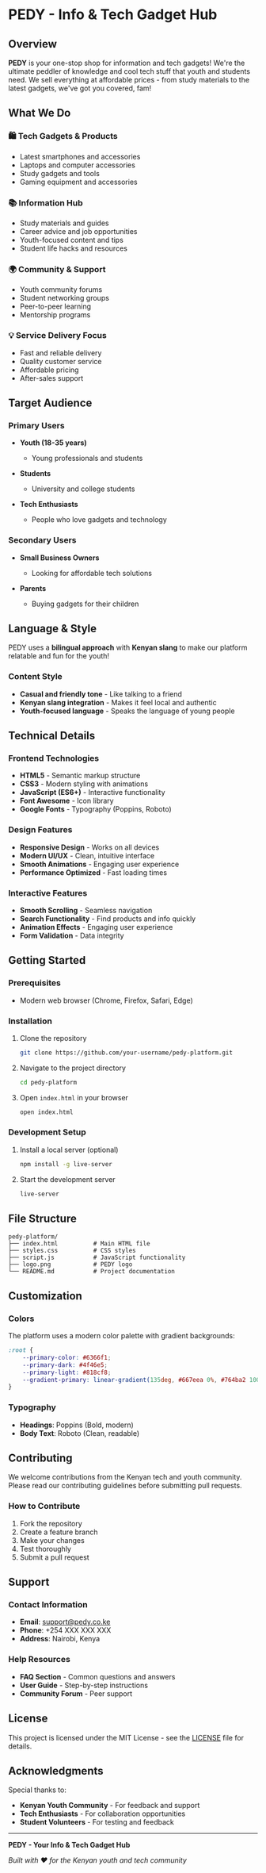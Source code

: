 # PEDY - Info & Tech Gadget Hub

## Overview

**PEDY** is your one-stop shop for information and tech gadgets! We're the ultimate peddler of knowledge and cool tech stuff that youth and students need. We sell everything at affordable prices - from study materials to the latest gadgets, we've got you covered, fam!

## What We Do

### 🛍️ Tech Gadgets & Products
- Latest smartphones and accessories
- Laptops and computer accessories
- Study gadgets and tools
- Gaming equipment and accessories

### 📚 Information Hub
- Study materials and guides
- Career advice and job opportunities
- Youth-focused content and tips
- Student life hacks and resources

### 🌍 Community & Support
- Youth community forums
- Student networking groups
- Peer-to-peer learning
- Mentorship programs

### 💡 Service Delivery Focus
- Fast and reliable delivery
- Quality customer service
- Affordable pricing
- After-sales support

## Target Audience

### Primary Users
- **Youth (18-35 years)**
  - Young professionals and students

- **Students**
  - University and college students

- **Tech Enthusiasts**
  - People who love gadgets and technology

### Secondary Users
- **Small Business Owners**
  - Looking for affordable tech solutions

- **Parents**
  - Buying gadgets for their children

## Language & Style

PEDY uses a **bilingual approach** with **Kenyan slang** to make our platform relatable and fun for the youth!

### Content Style
- **Casual and friendly tone** - Like talking to a friend
- **Kenyan slang integration** - Makes it feel local and authentic
- **Youth-focused language** - Speaks the language of young people

## Technical Details

### Frontend Technologies
- **HTML5** - Semantic markup structure
- **CSS3** - Modern styling with animations
- **JavaScript (ES6+)** - Interactive functionality
- **Font Awesome** - Icon library
- **Google Fonts** - Typography (Poppins, Roboto)

### Design Features
- **Responsive Design** - Works on all devices
- **Modern UI/UX** - Clean, intuitive interface
- **Smooth Animations** - Engaging user experience
- **Performance Optimized** - Fast loading times

### Interactive Features
- **Smooth Scrolling** - Seamless navigation
- **Search Functionality** - Find products and info quickly
- **Animation Effects** - Engaging user experience
- **Form Validation** - Data integrity

## Getting Started

### Prerequisites
- Modern web browser (Chrome, Firefox, Safari, Edge)

### Installation
1. Clone the repository
   ```bash
   git clone https://github.com/your-username/pedy-platform.git
   ```

2. Navigate to the project directory
   ```bash
   cd pedy-platform
   ```

3. Open `index.html` in your browser
   ```bash
   open index.html
   ```

### Development Setup
1. Install a local server (optional)
   ```bash
   npm install -g live-server
   ```

2. Start the development server
   ```bash
   live-server
   ```

## File Structure

```
pedy-platform/
├── index.html          # Main HTML file
├── styles.css          # CSS styles
├── script.js           # JavaScript functionality
├── logo.png            # PEDY logo
└── README.md           # Project documentation
```

## Customization

### Colors
The platform uses a modern color palette with gradient backgrounds:

```css
:root {
    --primary-color: #6366f1;
    --primary-dark: #4f46e5;
    --primary-light: #818cf8;
    --gradient-primary: linear-gradient(135deg, #667eea 0%, #764ba2 100%);
}
```

### Typography
- **Headings**: Poppins (Bold, modern)
- **Body Text**: Roboto (Clean, readable)

## Contributing

We welcome contributions from the Kenyan tech and youth community. Please read our contributing guidelines before submitting pull requests.

### How to Contribute
1. Fork the repository
2. Create a feature branch
3. Make your changes
4. Test thoroughly
5. Submit a pull request

## Support

### Contact Information
- **Email**: support@pedy.co.ke
- **Phone**: +254 XXX XXX XXX
- **Address**: Nairobi, Kenya

### Help Resources
- **FAQ Section** - Common questions and answers
- **User Guide** - Step-by-step instructions
- **Community Forum** - Peer support

## License

This project is licensed under the MIT License - see the [LICENSE](LICENSE) file for details.

## Acknowledgments

Special thanks to:

- **Kenyan Youth Community** - For feedback and support
- **Tech Enthusiasts** - For collaboration opportunities
- **Student Volunteers** - For testing and feedback

---

**PEDY - Your Info & Tech Gadget Hub**

*Built with ❤️ for the Kenyan youth and tech community* 